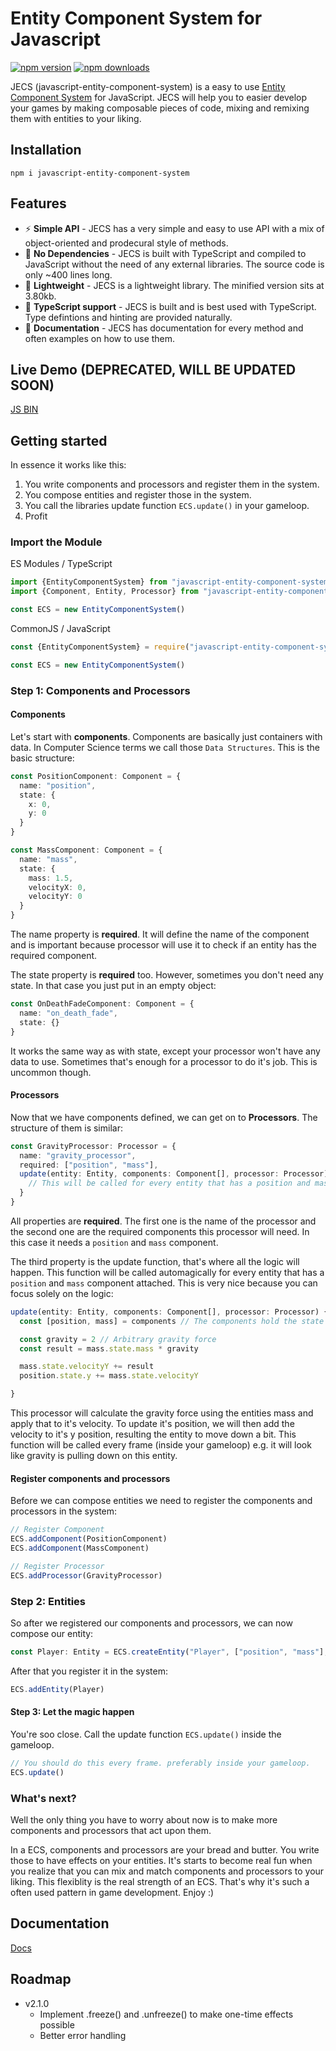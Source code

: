 # Entity Component System for Javascript
[![npm version](https://badgen.net/badge/npm/v2.0.0/blue)](https://www.npmjs.com/package/javascript-entity-component-system)
[![npm downloads](https://badgen.net/badge/downloads/100%20%2F%20week/green)](https://www.npmjs.com/package/javascript-entity-component-system)

JECS (javascript-entity-component-system) is a easy to use [Entity Component System](https://en.wikipedia.org/wiki/Entity_component_system) for JavaScript. JECS will help you to easier develop your games by making composable pieces of code, mixing and remixing them with entities to your liking.

## Installation
```
npm i javascript-entity-component-system
```

## Features
- ⚡ **Simple API** - JECS has a very simple and easy to use API with a mix of object-oriented and prodecural style of methods. 
- 🥤 **No Dependencies** - JECS is built with TypeScript and compiled to JavaScript without the need of any external libraries. The source code is only ~400 lines long.
- 💾 **Lightweight** - JECS is a lightweight library. The minified version sits at 3.80kb.
- 🤝 **TypeScript support** - JECS is built and is best used with TypeScript. Type defintions and hinting are provided naturally.
- 📄 **Documentation** - JECS has documentation for every method and often examples on how to use them.

## Live Demo (DEPRECATED, WILL BE UPDATED SOON)
[JS BIN](https://jsbin.com/bunetigumo/edit?html,output)

## Getting started
In essence it works like this:
1. You write components and processors and register them in the system.
2. You compose entities and register those in the system.
3. You call the libraries update function ```ECS.update()``` in your gameloop.
4. Profit

### Import the Module
ES Modules / TypeScript
```TypeScript
import {EntityComponentSystem} from "javascript-entity-component-system" // CLASS
import {Component, Entity, Processor} from "javascript-entity-component-system" // TYPES

const ECS = new EntityComponentSystem()
```

CommonJS / JavaScript
```JavaScript
const {EntityComponentSystem} = require("javascript-entity-component-system") // CLASS

const ECS = new EntityComponentSystem()
```

### Step 1: Components and Processors
#### Components
Let's start with **components**. Components are basically just containers with data. In Computer Science terms we call those ```Data Structures```. This is the basic structure:
```TypeScript
const PositionComponent: Component = {
  name: "position",
  state: {
    x: 0,
    y: 0
  }
}
```

```TypeScript
const MassComponent: Component = {
  name: "mass",
  state: {
    mass: 1.5,
    velocityX: 0,
    velocityY: 0
  }
}
```

The name property is **required**. It will define the name of the component and is important because processor will use it to check if an entity has the required component.

The state property is **required** too. However, sometimes you don't need any state. In that case you just put in an empty object:
```TypeScript
const OnDeathFadeComponent: Component = {
  name: "on_death_fade",
  state: {}
}
```

It works the same way as with state, except your processor won't have any data to use. Sometimes that's enough for a processor to do it's job. This is uncommon though.

#### Processors
Now that we have components defined, we can get on to **Processors**.
The structure of them is similar:
```TypeScript
const GravityProcessor: Processor = {
  name: "gravity_processor",
  required: ["position", "mass"],
  update(entity: Entity, components: Component[], processor: Processor) {
    // This will be called for every entity that has a position and mass component
  }
}
```

All properties are **required**. The first one is the name of the processor and the second one are the required components this processor will need. In this case it needs a ```position``` and ```mass``` component.

The third property is the update function, that's where all the logic will happen. This function will be called automagically for every entity that has a ```position``` and ```mass``` component attached. This is very nice because you can focus solely on the logic:
```TypeScript
update(entity: Entity, components: Component[], processor: Processor) {
  const [position, mass] = components // The components hold the state of the entity -> change those!

  const gravity = 2 // Arbitrary gravity force
  const result = mass.state.mass * gravity

  mass.state.velocityY += result
  position.state.y += mass.state.velocityY

}
```

This processor will calculate the gravity force using the entities mass and apply that to it's velocity. To update it's position, we will then add the velocity to it's y position, resulting the entity to move down a bit. This function will be called every frame (inside your gameloop) e.g. it will look like gravity is pulling down on this entity.

#### Register components and processors
Before we can compose entities we need to register the components and processors in the system:

```TypeScript
// Register Component
ECS.addComponent(PositionComponent)
ECS.addComponent(MassComponent)

// Register Processor
ECS.addProcessor(GravityProcessor)
```

### Step 2: Entities
So after we registered our components and processors, we can now compose our entity:

```TypeScript
const Player: Entity = ECS.createEntity("Player", ["position", "mass"], ["gravity_processor"])
```

After that you register it in the system:
```TypeScript
ECS.addEntity(Player)
```

#### Step 3: Let the magic happen
You're soo close. Call the update function ```ECS.update()``` inside the gameloop.
```TypeScript
// You should do this every frame. preferably inside your gameloop.
ECS.update()
```

### What's next?
Well the only thing you have to worry about now is to make more components and processors that act upon them.

In a ECS, components and processors are your bread and butter. You write those to have effects on your entities. It's starts to become real fun when you realize that you can mix and match components and processors to your liking. This flexiblity is the real strength of an ECS. That's why it's such a often used pattern in game development. Enjoy :)

## Documentation
[Docs](https://stuhl.github.io/javascript-entity-component-system/)

## Roadmap
- v2.1.0
    - Implement .freeze() and .unfreeze() to make one-time effects possible
    - Better error handling